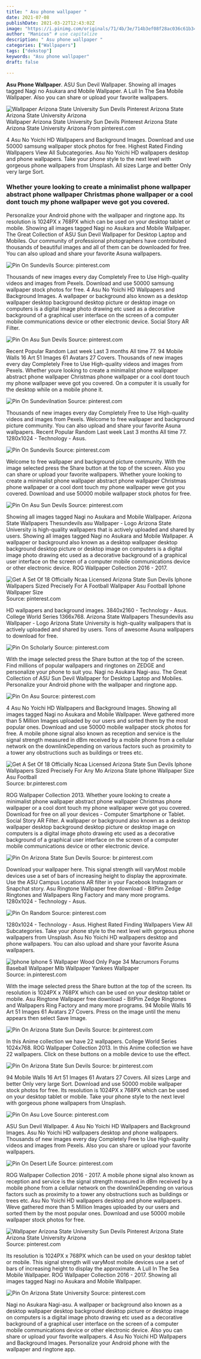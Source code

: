 ```yaml
---
title: " Asu phone wallpaper "
date: 2021-07-08
publishDate: 2021-03-22T12:43:02Z
image: "https://i.pinimg.com/originals/71/4b/3e/714b3ef08f28ac036c61b34b3ee5fa80.jpg"
author: "Manicus" # use capitalize
description: " Asu phone wallpaper "
categories: ["Wallpapers"]
tags: ["dekstop"]
keywords: "Asu phone wallpaper"
draft: false

---
```



**Asu Phone Wallpaper**. ASU Sun Devil Wallpaper. Showing all images tagged Nagi no Asukara and Mobile Wallpaper. A Lull In The Sea Mobile Wallpaper. Also you can share or upload your favorite wallpapers.

![Wallpaper Arizona State University Sun Devils Pinterest Arizona State Arizona State University Arizona](https://i.pinimg.com/originals/fb/b1/1e/fbb11e8d268ee16999e4ec17556113f4.jpg "Wallpaper Arizona State University Sun Devils Pinterest Arizona State Arizona State University Arizona")
Wallpaper Arizona State University Sun Devils Pinterest Arizona State Arizona State University Arizona From pinterest.com


4 Asu No Yoichi HD Wallpapers and Background Images. Download and use 50000 samsung wallpaper stock photos for free. Highest Rated Finding Wallpapers View All Subcategories. Asu No Yoichi HD wallpapers desktop and phone wallpapers. Take your phone style to the next level with gorgeous phone wallpapers from Unsplash. All sizes Large and better Only very large Sort.

### Whether youre looking to create a minimalist phone wallpaper abstract phone wallpaper Christmas phone wallpaper or a cool dont touch my phone wallpaper weve got you covered.

Personalize your Android phone with the wallpaper and ringtone app. Its resolution is 1024PX x 768PX which can be used on your desktop tablet or mobile. Showing all images tagged Nagi no Asukara and Mobile Wallpaper. The Great Collection of ASU Sun Devil Wallpaper for Desktop Laptop and Mobiles. Our community of professional photographers have contributed thousands of beautiful images and all of them can be downloaded for free. You can also upload and share your favorite Asuna wallpapers.


![Pin On Sundevils](https://i.pinimg.com/originals/d2/71/94/d27194a1ca4b34d8c1450c08c3d8fc5f.jpg "Pin On Sundevils")
Source: pinterest.com

Thousands of new images every day Completely Free to Use High-quality videos and images from Pexels. Download and use 50000 samsung wallpaper stock photos for free. 4 Asu No Yoichi HD Wallpapers and Background Images. A wallpaper or background also known as a desktop wallpaper desktop background desktop picture or desktop image on computers is a digital image photo drawing etc used as a decorative background of a graphical user interface on the screen of a computer mobile communications device or other electronic device. Social Story AR Filter.

![Pin On Asu Sun Devils](https://i.pinimg.com/originals/54/89/7a/54897a50abdff72fa73c44fde96d55ac.png "Pin On Asu Sun Devils")
Source: pinterest.com

Recent Popular Random Last week Last 3 months All time 77. 94 Mobile Walls 16 Art 51 Images 61 Avatars 27 Covers. Thousands of new images every day Completely Free to Use High-quality videos and images from Pexels. Whether youre looking to create a minimalist phone wallpaper abstract phone wallpaper Christmas phone wallpaper or a cool dont touch my phone wallpaper weve got you covered. On a computer it is usually for the desktop while on a mobile phone it.

![Pin On Sundevilnation](https://i.pinimg.com/originals/4f/84/65/4f84658f24f99f01bd5f050f1882daf7.jpg "Pin On Sundevilnation")
Source: pinterest.com

Thousands of new images every day Completely Free to Use High-quality videos and images from Pexels. Welcome to free wallpaper and background picture community. You can also upload and share your favorite Asuna wallpapers. Recent Popular Random Last week Last 3 months All time 77. 1280x1024 - Technology - Asus.

![Pin On Sundevils](https://i.pinimg.com/originals/6c/76/18/6c761801b20d5779b228d9aa28e402eb.jpg "Pin On Sundevils")
Source: pinterest.com

Welcome to free wallpaper and background picture community. With the image selected press the Share button at the top of the screen. Also you can share or upload your favorite wallpapers. Whether youre looking to create a minimalist phone wallpaper abstract phone wallpaper Christmas phone wallpaper or a cool dont touch my phone wallpaper weve got you covered. Download and use 50000 mobile wallpaper stock photos for free.

![Pin On Asu Sun Devils](https://i.pinimg.com/originals/d7/6f/54/d76f54fc7197d9d4c84ae957839ed508.png "Pin On Asu Sun Devils")
Source: pinterest.com

Showing all images tagged Nagi no Asukara and Mobile Wallpaper. Arizona State Wallpapers Thesundevils asu Wallpaper - Logo Arizona State University is high-quality wallpapers that is actively uploaded and shared by users. Showing all images tagged Nagi no Asukara and Mobile Wallpaper. A wallpaper or background also known as a desktop wallpaper desktop background desktop picture or desktop image on computers is a digital image photo drawing etc used as a decorative background of a graphical user interface on the screen of a computer mobile communications device or other electronic device. ROG Wallpaper Collection 2016 - 2017.

![Get A Set Of 18 Officially Ncaa Licensed Arizona State Sun Devils Iphone Wallpapers Sized Precisely For A Football Wallpaper Asu Football Iphone Wallpaper Size](https://i.pinimg.com/originals/37/ef/4c/37ef4cf749480a367953539cc3a36e9a.png "Get A Set Of 18 Officially Ncaa Licensed Arizona State Sun Devils Iphone Wallpapers Sized Precisely For A Football Wallpaper Asu Football Iphone Wallpaper Size")
Source: pinterest.com

HD wallpapers and background images. 3840x2160 - Technology - Asus. College World Series 1366x768. Arizona State Wallpapers Thesundevils asu Wallpaper - Logo Arizona State University is high-quality wallpapers that is actively uploaded and shared by users. Tons of awesome Asuna wallpapers to download for free.

![Pin On Scholarly](https://i.pinimg.com/originals/50/cb/e3/50cbe3c12dfa4d6357eea886e7349703.jpg "Pin On Scholarly")
Source: pinterest.com

With the image selected press the Share button at the top of the screen. Find millions of popular wallpapers and ringtones on ZEDGE and personalize your phone to suit you. Nagi no Asukara Nagi-asu. The Great Collection of ASU Sun Devil Wallpaper for Desktop Laptop and Mobiles. Personalize your Android phone with the wallpaper and ringtone app.

![Pin On Asu](https://i.pinimg.com/originals/ce/76/b9/ce76b94eb15e198dcfb605c007a370a5.jpg "Pin On Asu")
Source: pinterest.com

4 Asu No Yoichi HD Wallpapers and Background Images. Showing all images tagged Nagi no Asukara and Mobile Wallpaper. Weve gathered more than 5 Million Images uploaded by our users and sorted them by the most popular ones. Download and use 50000 mobile wallpaper stock photos for free. A mobile phone signal also known as reception and service is the signal strength measured in dBm received by a mobile phone from a cellular network on the downlinkDepending on various factors such as proximity to a tower any obstructions such as buildings or trees etc.

![Get A Set Of 18 Officially Ncaa Licensed Arizona State Sun Devils Iphone Wallpapers Sized Precisely For Any Mo Arizona State Iphone Wallpaper Size Asu Football](https://i.pinimg.com/originals/a1/a8/e8/a1a8e86d8e99a6022475769a82dc0ec1.png "Get A Set Of 18 Officially Ncaa Licensed Arizona State Sun Devils Iphone Wallpapers Sized Precisely For Any Mo Arizona State Iphone Wallpaper Size Asu Football")
Source: br.pinterest.com

ROG Wallpaper Collection 2013. Whether youre looking to create a minimalist phone wallpaper abstract phone wallpaper Christmas phone wallpaper or a cool dont touch my phone wallpaper weve got you covered. Download for free on all your devices - Computer Smartphone or Tablet. Social Story AR Filter. A wallpaper or background also known as a desktop wallpaper desktop background desktop picture or desktop image on computers is a digital image photo drawing etc used as a decorative background of a graphical user interface on the screen of a computer mobile communications device or other electronic device.

![Pin On Arizona State Sun Devils](https://i.pinimg.com/originals/cb/71/f5/cb71f527ed439ee0c6cf7a0d106ec3bb.png "Pin On Arizona State Sun Devils")
Source: br.pinterest.com

Download your wallpaper here. This signal strength will varyMost mobile devices use a set of bars of increasing height to display the approximate. Use the ASU Campus Locations AR filter in your Facebook Instagram or Snapchat story. Asu Ringtone Wallpaper free download - BitPim Zedge Ringtones and Wallpapers Ring Factory and many more programs. 1280x1024 - Technology - Asus.

![Pin On Random](https://i.pinimg.com/originals/40/63/b3/4063b3df7010462cc623d42c39784dd8.jpg "Pin On Random")
Source: pinterest.com

1280x1024 - Technology - Asus. Highest Rated Finding Wallpapers View All Subcategories. Take your phone style to the next level with gorgeous phone wallpapers from Unsplash. Asu No Yoichi HD wallpapers desktop and phone wallpapers. You can also upload and share your favorite Asuna wallpapers.

![Iphone Iphone 5 Wallpaper Wood Only Page 34 Macrumors Forums Baseball Wallpaper Mlb Wallpaper Yankees Wallpaper](https://i.pinimg.com/originals/72/fb/eb/72fbeb89714e403033ee04f873f31265.jpg "Iphone Iphone 5 Wallpaper Wood Only Page 34 Macrumors Forums Baseball Wallpaper Mlb Wallpaper Yankees Wallpaper")
Source: in.pinterest.com

With the image selected press the Share button at the top of the screen. Its resolution is 1024PX x 768PX which can be used on your desktop tablet or mobile. Asu Ringtone Wallpaper free download - BitPim Zedge Ringtones and Wallpapers Ring Factory and many more programs. 94 Mobile Walls 16 Art 51 Images 61 Avatars 27 Covers. Press on the image until the menu appears then select Save Image.

![Pin On Arizona State Sun Devils](https://i.pinimg.com/originals/9a/c1/b3/9ac1b3860e220a82eeb081cd0d6f5c4f.png "Pin On Arizona State Sun Devils")
Source: br.pinterest.com

In this Anime collection we have 22 wallpapers. College World Series 1024x768. ROG Wallpaper Collection 2013. In this Anime collection we have 22 wallpapers. Click on these buttons on a mobile device to use the effect.

![Pin On Arizona State Sun Devils](https://i.pinimg.com/originals/43/fd/19/43fd1981d5b386b15f590d8cdc626574.png "Pin On Arizona State Sun Devils")
Source: br.pinterest.com

94 Mobile Walls 16 Art 51 Images 61 Avatars 27 Covers. All sizes Large and better Only very large Sort. Download and use 50000 mobile wallpaper stock photos for free. Its resolution is 1024PX x 768PX which can be used on your desktop tablet or mobile. Take your phone style to the next level with gorgeous phone wallpapers from Unsplash.

![Pin On Asu Love](https://i.pinimg.com/originals/a8/8b/5e/a88b5e969b0be95317db7a68836798ba.jpg "Pin On Asu Love")
Source: pinterest.com

ASU Sun Devil Wallpaper. 4 Asu No Yoichi HD Wallpapers and Background Images. Asu No Yoichi HD wallpapers desktop and phone wallpapers. Thousands of new images every day Completely Free to Use High-quality videos and images from Pexels. Also you can share or upload your favorite wallpapers.

![Pin On Desert Life](https://i.pinimg.com/originals/53/08/0e/53080e865a369a312b2f6763d1ef90df.jpg "Pin On Desert Life")
Source: pinterest.com

ROG Wallpaper Collection 2016 - 2017. A mobile phone signal also known as reception and service is the signal strength measured in dBm received by a mobile phone from a cellular network on the downlinkDepending on various factors such as proximity to a tower any obstructions such as buildings or trees etc. Asu No Yoichi HD wallpapers desktop and phone wallpapers. Weve gathered more than 5 Million Images uploaded by our users and sorted them by the most popular ones. Download and use 50000 mobile wallpaper stock photos for free.

![Wallpaper Arizona State University Sun Devils Pinterest Arizona State Arizona State University Arizona](https://i.pinimg.com/originals/fb/b1/1e/fbb11e8d268ee16999e4ec17556113f4.jpg "Wallpaper Arizona State University Sun Devils Pinterest Arizona State Arizona State University Arizona")
Source: pinterest.com

Its resolution is 1024PX x 768PX which can be used on your desktop tablet or mobile. This signal strength will varyMost mobile devices use a set of bars of increasing height to display the approximate. A Lull In The Sea Mobile Wallpaper. ROG Wallpaper Collection 2016 - 2017. Showing all images tagged Nagi no Asukara and Mobile Wallpaper.

![Pin On Arizona State University](https://i.pinimg.com/originals/71/4b/3e/714b3ef08f28ac036c61b34b3ee5fa80.jpg "Pin On Arizona State University")
Source: pinterest.com

Nagi no Asukara Nagi-asu. A wallpaper or background also known as a desktop wallpaper desktop background desktop picture or desktop image on computers is a digital image photo drawing etc used as a decorative background of a graphical user interface on the screen of a computer mobile communications device or other electronic device. Also you can share or upload your favorite wallpapers. 4 Asu No Yoichi HD Wallpapers and Background Images. Personalize your Android phone with the wallpaper and ringtone app.


